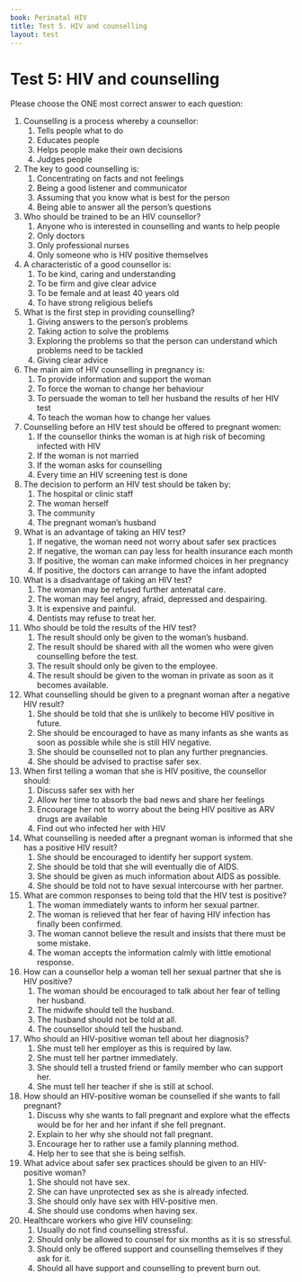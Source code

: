 ```yaml
---
book: Perinatal HIV
title: Test 5. HIV and counselling
layout: test
---
```


# Test 5: HIV and counselling

Please choose the ONE most correct answer to each question:

1.	Counselling is a process whereby a counsellor:
	1.	Tells people what to do
	1.	Educates people
	1.	Helps people make their own decisions
	1.	Judges people
2.	The key to good counselling is:
	1.	Concentrating on facts and not feelings
	1.	Being a good listener and communicator
	1.	Assuming that you know what is best for the person
	1.	Being able to answer all the person’s questions
3.	Who should be trained to be an HIV counsellor?
	1.	Anyone who is interested in counselling and wants to help people
	1.	Only doctors
	1.	Only professional nurses
	1.	Only someone who is HIV positive themselves
4.	A characteristic of a good counsellor is:
	1.	To be kind, caring and understanding
	1.	To be firm and give clear advice
	1.	To be female and at least 40 years old
	1.	To have strong religious beliefs
5.	What is the first step in providing counselling?
	1.	Giving answers to the person’s problems
	1.	Taking action to solve the problems
	1.	Exploring the problems so that the person can understand which problems need to be tackled
	1.	Giving clear advice
6.	The main aim of HIV counselling in pregnancy is:
	1.	To provide information and support the woman
	1.	To force the woman to change her behaviour
	1.	To persuade the woman to tell her husband the results of her HIV test
	1.	To teach the woman how to change her values
7.	Counselling before an HIV test should be offered to pregnant women:
	1.	If the counsellor thinks the woman is at high risk of becoming infected with HIV
	1.	If the woman is not married
	1.	If the woman asks for counselling
	1.	Every time an HIV screening test is done
8.	The decision to perform an HIV test should be taken by:
	1.	The hospital or clinic staff
	1.	The woman herself
	1.	The community
	1.	The pregnant woman’s husband
9.	What is an advantage of taking an HIV test?
	1.	If negative, the woman need not worry about safer sex practices
	1.	If negative, the woman can pay less for health insurance each month
	1.	If positive, the woman can make informed choices in her pregnancy
	1.	If positive, the doctors can arrange to have the infant adopted
10.	What is a disadvantage of taking an HIV test?
	1.	The woman may be refused further antenatal care.
	1.	The woman may feel angry, afraid, depressed and despairing.
	1.	It is expensive and painful.
	1.	Dentists may refuse to treat her.
11.	Who should be told the results of the HIV test?
	1.	The result should only be given to the woman’s husband.
	1.	The result should be shared with all the women who were given counselling before the test.
	1.	The result should only be given to the employee.
	1.	The result should be given to the woman in private as soon as it becomes available.
12.	What counselling should be given to a pregnant woman after a negative HIV result?
	1.	She should be told that she is unlikely to become HIV positive in future.
	1.	She should be encouraged to have as many infants as she wants as soon as possible while she is still HIV negative.
	1.	She should be counselled not to plan any further pregnancies.
	1.	She should be advised to practise safer sex.
13.	When first telling a woman that she is HIV positive, the counsellor should:
	1.	Discuss safer sex with her
	1.	Allow her time to absorb the bad news and share her feelings
	1.	Encourage her not to worry about the being HIV positive as ARV drugs are available
	1.	Find out who infected her with HIV
14.	What counselling is needed after a pregnant woman is informed that she has a positive HIV result?
	1.	She should be encouraged to identify her support system.
	1.	She should be told that she will eventually die of AIDS.
	1.	She should be given as much information about AIDS as possible.
	1.	She should be told not to have sexual intercourse with her partner.
15.	What are common responses to being told that the HIV test is positive?
	1.	The woman immediately wants to inform her sexual partner.
	1.	The woman is relieved that her fear of having HIV infection has finally been confirmed.
	1.	The woman cannot believe the result and insists that there must be some mistake.
	1.	The woman accepts the information calmly with little emotional response.
16.	How can a counsellor help a woman tell her sexual partner that she is HIV positive?
	1.	The woman should be encouraged to talk about her fear of telling her husband.
	1.	The midwife should tell the husband.
	1.	The husband should not be told at all.
	1.	The counsellor should tell the husband.
17.	Who should an HIV-positive woman tell about her diagnosis?
	1.	She must tell her employer as this is required by law.
	1.	She must tell her partner immediately.
	1.	She should tell a trusted friend or family member who can support her.
	1.	She must tell her teacher if she is still at school.
18.	How should an HIV-positive woman be counselled if she wants to fall pregnant?
	1.	Discuss why she wants to fall pregnant and explore what the effects would be for her and her infant if she fell pregnant.
	1.	Explain to her why she should not fall pregnant.
	1.	Encourage her to rather use a family planning method.
	1.	Help her to see that she is being selfish.
19.	What advice about safer sex practices should be given to an HIV-positive woman?
	1.	She should not have sex.
	1.	She can have unprotected sex as she is already infected.
	1.	She should only have sex with HIV-positive men.
	1.	She should use condoms when having sex.
20.	Healthcare workers who give HIV counseling:
	1.	Usually do not find counselling stressful.
	1.	Should only be allowed to counsel for six months as it is so stressful.
	1.	Should only be offered support and counselling themselves if they ask for it.
	1.	Should all have support and counselling to prevent burn out.
